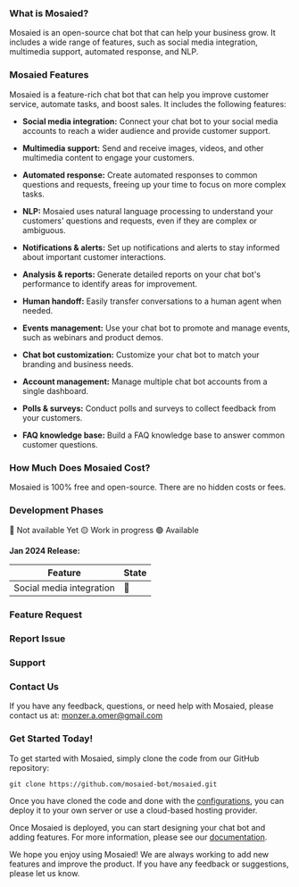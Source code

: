 ﻿### What is Mosaied?
 
 
Mosaied is an open-source chat bot that can help your business grow. It includes a wide range of features, such as social media integration, multimedia support, automated response, and NLP.
 
 
### Mosaied Features
 
 
Mosaied is a feature-rich chat bot that can help you improve customer service, automate tasks, and boost sales. It includes the following features:
 
 
-   **Social media integration:**  Connect your chat bot to your social media accounts to reach a wider audience and provide customer support.
 
-   **Multimedia support:**  Send and receive images, videos, and other multimedia content to engage your customers.
 
-   **Automated response:**  Create automated responses to common questions and requests, freeing up your time to focus on more complex tasks.
 
-   **NLP:**  Mosaied uses natural language processing to understand your customers' questions and requests, even if they are complex or ambiguous.
 
-   **Notifications & alerts:**  Set up notifications and alerts to stay informed about important customer interactions.
 
-   **Analysis & reports:**  Generate detailed reports on your chat bot's performance to identify areas for improvement.
 
-   **Human handoff:**  Easily transfer conversations to a human agent when needed.
 
-   **Events management:**  Use your chat bot to promote and manage events, such as webinars and product demos.
 
-   **Chat bot customization:**  Customize your chat bot to match your branding and business needs.
 
-   **Account management:**  Manage multiple chat bot accounts from a single dashboard.
 
-   **Polls & surveys:**  Conduct polls and surveys to collect feedback from your customers.
 
-   **FAQ knowledge base:**  Build a FAQ knowledge base to answer common customer questions.
 
 
### How Much Does Mosaied Cost?
 
 
Mosaied is 100% free and open-source. There are no hidden costs or fees.
 
 
### Development Phases
 

🔴 Not available Yet
🟡 Work in progress
🟢 Available
 
 
**Jan 2024 Release:**
 
| Feature | State |
|--|--|
| Social media integration | 🔴 |
 
 
 
### Feature Request
 
 
### Report Issue
 
 
### Support
 
 
### Contact Us
 
 
If you have any feedback, questions, or need help with Mosaied, please contact us at: monzer.a.omer@gmail.com
 
 
### Get Started Today!
 
 
To get started with Mosaied, simply clone the code from our GitHub repository:
 
 
```
git clone https://github.com/mosaied-bot/mosaied.git
```
 
 
Once you have cloned the code and done with the [configurations](https://github.com/mosaied), you can deploy it to your own server or use a cloud-based hosting provider.
 
 
Once Mosaied is deployed, you can start designing your chat bot and adding features. For more information, please see our [documentation](https://github.com/mosaied).
 
 
We hope you enjoy using Mosaied! We are always working to add new features and improve the product. If you have any feedback or suggestions, please let us know.
 
 
